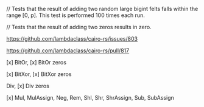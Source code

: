 
// Tests that the result of adding two random large bigint felts falls within the range [0, p]. This test is performed 100 times each run.

// Tests that the result of adding two zeros results in zero.

https://github.com/lambdaclass/cairo-rs/issues/803

https://github.com/lambdaclass/cairo-rs/pull/817

[x] BitOr, 
[x] BitOr zeros

[x] BitXor,
[x] BitXor zeros


Div,
[x] Div zeros

[x] Mul,
MulAssign,
Neg,
Rem,
Shl,
Shr,
ShrAssign,
Sub,
SubAssign